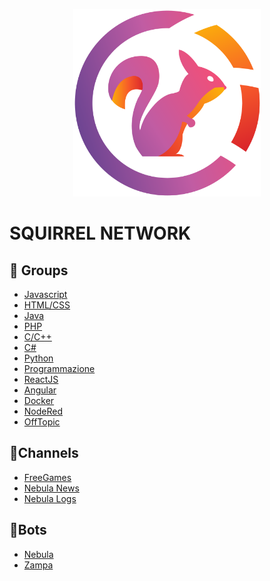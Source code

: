 <p align="center">
<img src="./img/Logo.png" alt="Smiley face" height="300" width="300">
</p>

# SQUIRREL NETWORK

## 👥 Groups

<ul>
<li><a href="https://t.me/javascript_ita">Javascript</a></li>
<li><a href="https://t.me/html_css_ita">HTML/CSS</a></li>
<li><a href="https://t.me/java_italia">Java</a></li>
<li><a href="https://t.me/php_italia">PHP</a></li>
<li><a href="https://t.me/cpp_ita">C/C++</a></li>
<li><a href="https://t.me/csharp_ita">C#</a></li>
<li><a href="https://t.me/pythonitalia_principianti">Python</a></li>
<li><a href="https://t.me/programmazione_ita">Programmazione</a></li>
<li><a href="https://t.me/react_ita">ReactJS</a></li>
<li><a href="https://t.me/angular_ita">Angular</a></li>
<li><a href="https://t.me/dockerita">Docker</a></li>
<li><a href="https://t.me/noderedIT">NodeRed</a></li>
<li><a href="https://t.me/offtopic_ita">OffTopic</a></li>
</ul>

## 📝Channels

<ul>
<li><a href="https://t.me/FreeGameCodes">FreeGames</a></li>
<li><a href="https://t.me/nebulanews">Nebula News</a></li>
<li><a href="https://t.me/nebulalogs">Nebula Logs</a></li>
</ul>

## 🤖Bots

<ul>
<li><a href="https://t.me/thenebulabot">Nebula</a></li>
<li><a href="https://t.me/zampathebot">Zampa</a></li>
</ul>